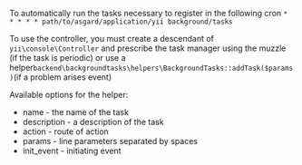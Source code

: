 To automatically run the tasks necessary to register in the following cron `* * * * * path/to/asgard/application/yii background/tasks`

To use the controller, you must create a descendant of `yii\console\Controller` and prescribe the task manager using the muzzle (if the task is periodic) or 
use a helper`backend\backgroundtasks\helpers\BackgroundTasks::addTask($params)`(if a problem arises event)

Available options for the helper:

* name - the name of the task
* description - a description of the task
* action - route of action
* params - line parameters separated by spaces
* init_event - initiating event